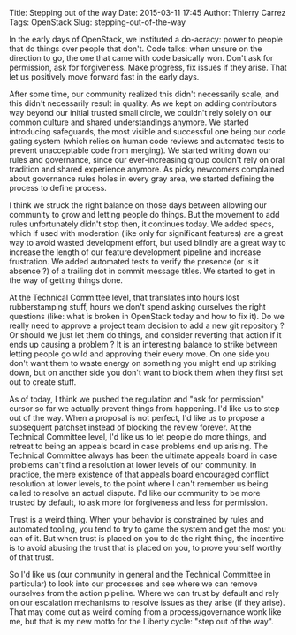 Title: Stepping out of the way
Date: 2015-03-11 17:45
Author: Thierry Carrez
Tags: OpenStack
Slug: stepping-out-of-the-way

In the early days of OpenStack, we instituted a do-acracy: power to people
that do things over people that don't. Code talks: when unsure on the direction
to go, the one that came with code basically won. Don't ask for permission,
ask for forgiveness. Make progress, fix issues if they arise. That let us
positively move forward fast in the early days.

After some time, our community realized this didn't necessarily scale, and
this didn't necessarily result in quality. As we kept on adding contributors
way beyond our initial trusted small circle, we couldn't rely solely on our
common culture and shared understandings anymore. We started introducing
safeguards, the most visible and successful one being our code gating system
(which relies on human code reviews and automated tests to prevent unacceptable
code from merging). We started writing down our rules and governance, since
our ever-increasing group couldn't rely on oral tradition and shared experience
anymore. As picky newcomers complained about governance rules holes in every
gray area, we started defining the process to define process.

I think we struck the right balance on those days between allowing our
community to grow and letting people do things. But the movement to add rules
unfortunately didn't stop then, it continues today. We added specs, which if
used with moderation (like only for significant features) are a great way to
avoid wasted development effort, but used blindly are a great way to increase
the length of our feature development pipeline and increase frustration. We
added automated tests to verify the presence (or is it absence ?) of a
trailing dot in commit message titles. We started to get in the way of getting
things done.

At the Technical Committee level, that translates into hours lost
rubberstamping stuff, hours we don't spend asking ourselves the right
questions (like: what is broken in OpenStack today and how to fix it). Do we
really need to approve a project team decision to add a new git repository ?
Or should we just let them do things, and consider reverting that action if it
ends up causing a problem ? It is an interesting balance to strike between
letting people go wild and approving their every move. On one side you don't
want them to waste energy on something you might end up striking down, but on
another side you don't want to block them when they first set out to create
stuff.

As of today, I think we pushed the regulation and "ask for permission" cursor
so far we actually prevent things from happening. I'd like us to step out of
the way. When a proposal is not perfect, I'd like us to propose a subsequent
patchset instead of blocking the review forever. At the Technical Committee
level, I'd like us to let people do more things, and retreat to being an
appeals board in case problems end up arising. The Technical Committee always
has been the ultimate appeals board in case problems can't find a resolution
at lower levels of our community. In practice, the mere existence of that
appeals board encouraged conflict resolution at lower levels, to the point
where I can't remember us being called to resolve an actual dispute. I'd like
our community to be more trusted by default, to ask more for forgiveness and
less for permission.

Trust is a weird thing. When your behavior is constrained by rules and
automated tooling, you tend to try to game the system and get the most you
can of it. But when trust is placed on you to do the right thing, the
incentive is to avoid abusing the trust that is placed on you, to prove
yourself worthy of that trust.

So I'd like us (our community in general and the Technical Committee in
particular) to look into our processes and see where we can remove ourselves
from the action pipeline. Where we can trust by default and rely on our
escalation mechanisms to resolve issues as they arise (if they arise). That
may come out as weird coming from a process/governance wonk like me, but that
is my new motto for the Liberty cycle: "step out of the way".

